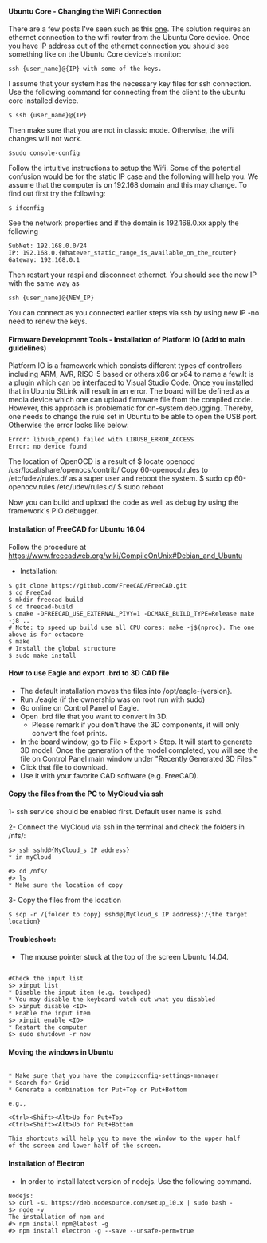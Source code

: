 #### Ubuntu Core - Changing the WiFi Connection
There are a few posts I've seen such as this [one](https://askubuntu.com/questions/1015632/ubuntu-core-wifi-configuration-issue).
The solution requires an ethernet connection to the wifi router from the Ubuntu Core device. Once you have IP address out of the ethernet connection you should see something like on the Ubuntu Core device's monitor:
```
ssh {user_name}@{IP} with some of the keys. 
```
I assume that your system has the necessary key files for ssh connection. Use the following command for connecting from the client to the ubuntu core installed device.
```
$ ssh {user_name}@{IP}
```
Then make sure that you are not in classic mode. Otherwise, the wifi changes will not work.
```
$sudo console-config
```
Follow the intuitive instructions to setup the Wifi. Some of the potential confusion would be for the static IP case and the following will help you. We assume that the computer is on 192.168 domain and this may change. To find out first try the following:
```
$ ifconfig
```
See the network properties and if the domain is 192.168.0.xx apply the following
```
SubNet: 192.168.0.0/24
IP: 192.168.0.{Whatever_static_range_is_available_on_the_router}
Gateway: 192.168.0.1
```
Then restart your raspi and disconnect ethernet. You should see the new IP with the same way as
```
ssh {user_name}@{NEW_IP}
```
You can connect as you connected earlier steps via ssh by using new IP -no need to renew the keys.

#### Firmware Development Tools - Installation of Platform IO (Add to main guidelines)
Platform IO is a framework which consists different types of controllers including ARM, AVR, RISC-5
based or others x86 or x64 to name a few.It is a plugin which can be interfaced to Visual Studio
Code.
Once you installed that in Ubuntu StLink will result in an error. The board will be defined as a
media device which one can upload firmware file from the compiled code. However, this approach
is problematic for on-system debugging. Thereby, one needs to change the rule set in Ubuntu to
be able to open the USB port. Otherwise the error looks like below:
```
Error: libusb_open() failed with LIBUSB_ERROR_ACCESS
Error: no device found
```
The location of OpenOCD is a result of 
$ locate openocd
/usr/local/share/openocs/contrib/
Copy 60-openocd.rules to /etc/udev/rules.d/ as a super user and reboot the system.
$ sudo cp 60-openocv.rules /etc/udev/rules.d/
$ sudo reboot

Now you can build and upload the code as well as debug by using the framework's PIO debugger.

#### Installation of FreeCAD for Ubuntu 16.04

Follow the procedure at https://www.freecadweb.org/wiki/CompileOnUnix#Debian_and_Ubuntu
- Installation:
```
$ git clone https://github.com/FreeCAD/FreeCAD.git
$ cd FreeCad
$ mkdir freecad-build
$ cd freecad-build
$ cmake -DFREECAD_USE_EXTERNAL_PIVY=1 -DCMAKE_BUILD_TYPE=Release make -j8 .. 
# Note: to speed up build use all CPU cores: make -j$(nproc). The one above is for octacore
$ make
# Install the global structure
$ sudo make install
```

#### How to use Eagle and export .brd to 3D CAD file
- The default installation moves the files into /opt/eagle-{version}. 
- Run ./eagle (if the ownership was on root run with sudo)
- Go online on Control Panel of Eagle.
- Open .brd file that you want to convert in 3D. 
  - Please remark if you don't have the 3D components, it will only convert the
  foot prints.
- In the board window, go to File > Export > Step. It will start to generate 
3D model. Once the generation of the model completed, you will see the file
on Control Panel main window under "Recently Generated 3D Files."
- Click that file to download. 
- Use it with your favorite CAD software (e.g. FreeCAD).

#### Copy the files from the PC to MyCloud via ssh

1- ssh service should be enabled first. Default user name is sshd.

2- Connect the MyCloud via ssh in the terminal and check the folders in
/nfs/:
```
$> ssh sshd@{MyCloud_s IP address}
* in myCloud

#> cd /nfs/
#> ls
* Make sure the location of copy
```
3- Copy the files from the location 

```
$ scp -r /{folder to copy} sshd@{MyCloud_s IP address}:/{the target location}
```

#### Troubleshoot: 

* The mouse pointer stuck at the top of the screen Ubuntu 14.04.

```

#Check the input list
$> xinput list 
* Disable the input item (e.g. touchpad)
* You may disable the keyboard watch out what you disabled
$> xinput disable <ID>
* Enable the input item
$> xinpit enable <ID>
* Restart the computer
$> sudo shutdown -r now

```

#### Moving the windows in Ubuntu 

```

* Make sure that you have the compizconfig-settings-manager
* Search for Grid
* Generate a combination for Put+Top or Put+Bottom

e.g., 

<Ctrl><Shift><Alt>Up for Put+Top
<Ctrl><Shift><Alt>Up for Put+Bottom

This shortcuts will help you to move the window to the upper half
of the screen and lower half of the screen.
```
#### Installation of Electron
* In order to install latest version of nodejs. Use the following command.
```
Nodejs:
$> curl -sL https://deb.nodesource.com/setup_10.x | sudo bash -
$> node -v
The installation of npm and 
#> npm install npm@latest -g
#> npm install electron -g --save --unsafe-perm=true


```
